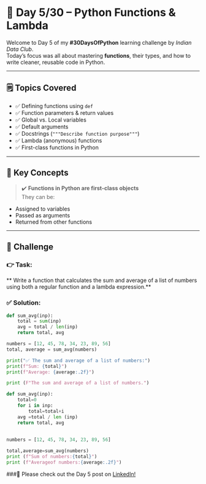 # 📘 Day 5/30 – Python Functions & Lambda

Welcome to Day 5 of my **#30DaysOfPython** learning challenge by *Indian Data Club*.  
Today’s focus was all about mastering **functions**, their types, and how to write cleaner, reusable code in Python.

---

## 🗒️ Topics Covered

- ✅ Defining functions using `def`
- ✅ Function parameters & return values
- ✅ Global vs. Local variables
- ✅ Default arguments
- ✅ Docstrings (`"""Describe function purpose"""`)
- ✅ Lambda (anonymous) functions
- ✅ First-class functions in Python

---

## 📌 Key Concepts

> ✔️ **Functions in Python are first-class objects**  
They can be:
- Assigned to variables
- Passed as arguments
- Returned from other functions

---

## 🎯 Challenge

### 👉 Task:
** Write a function that calculates the sum and average of a list of numbers using both a regular function and a lambda expression.**

### ✅ Solution:
```python
def sum_avg(inp):
    total = sum(inp)
    avg = total / len(inp)
    return total, avg

numbers = [12, 45, 78, 34, 23, 89, 56]
total, average = sum_avg(numbers)

print("✅ The sum and average of a list of numbers:")
print(f"Sum: {total}")
print(f"Average: {average:.2f}")
```


```python
print (F"The sum and average of a list of numbers.")

def sum_avg(inp):
    total=0
    for i in inp:
        total=total+i
    avg =total / len (inp)
    return total, avg
    
  
numbers = [12, 45, 78, 34, 23, 89, 56]

total,average=sum_avg(numbers)
print (f"Sum of numbers:{total}")
print (f"Averageof numbers:{average:.2f}")
```

###📢 Please check out the Day 5 post on [LinkedIn!](https://www.linkedin.com/posts/karthiga-lakshmanan_30daysofpython-python-dataanalytics-activity-7336217186832719874-9roU?utm_source=share&utm_medium=member_desktop&rcm=ACoAACQ2IrAB4tvB8B6NZStCzsJHzXhLsxGLlPI)
